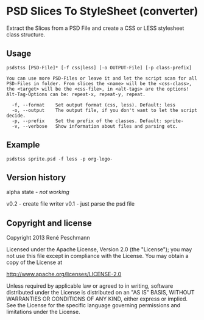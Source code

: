 PSD Slices To StyleSheet (converter)
====================================

Extract the Slices from a PSD File and create a CSS or LESS stylesheet class structure.

## Usage

    psdstss [PSD-File]* [-f css|less] [-o OUTPUT-File] [-p class-prefix]

    You can use more PSD-Files or leave it and let the script scan for all
    PSD-Files in folder. From slices the <name> will be the <css-class>,
    the <target> will be the <css-file>, in <alt-tags> are the options!
    Alt-Tag-Options can be: repeat-x, repeat-y, repeat.

      -f, --format    Set output format (css, less). Default: less
      -o, --output    The output file, if you don't want to let the script decide.
      -p, --prefix    Set the prefix of the classes. Default: sprite-
      -v, --verbose   Show information about files and parsing etc.

## Example

    psdstss sprite.psd -f less -p org-logo-

## Version history

alpha state - *not working*

v0.2 - create file writer
v0.1 - just parse the psd file


## Copyright and license

Copyright 2013 René Peschmann

Licensed under the Apache License, Version 2.0 (the "License");
you may not use this file except in compliance with the License.
You may obtain a copy of the License at

   http://www.apache.org/licenses/LICENSE-2.0

Unless required by applicable law or agreed to in writing, software
distributed under the License is distributed on an "AS IS" BASIS,
WITHOUT WARRANTIES OR CONDITIONS OF ANY KIND, either express or implied.
See the License for the specific language governing permissions and
limitations under the License.
